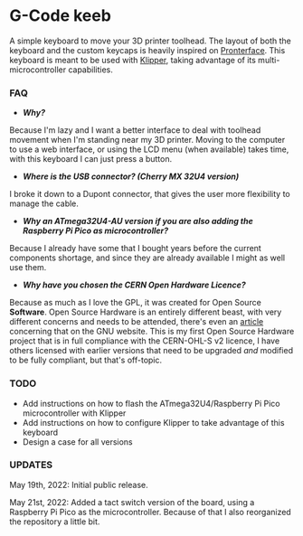 # G-Code keeb
A simple keyboard to move your 3D printer toolhead. The layout of both the keyboard and the custom keycaps is heavily inspired on [Pronterface](https://github.com/kliment/Printrun). This keyboard is meant to be used with [Klipper](https://github.com/Klipper3d/klipper), taking advantage of its multi-microcontroller capabilities.

### FAQ
* ***Why?***

Because I'm lazy and I want a better interface to deal with toolhead movement when I'm standing near my 3D printer. Moving to the computer to use a web interface, or using the LCD menu (when available) takes time, with this keyboard I can just press a button.

* ***Where is the USB connector? (Cherry MX 32U4 version)***

I broke it down to a Dupont connector, that gives the user more flexibility to manage the cable.

* ***Why an ATmega32U4-AU version if you are also adding the Raspberry Pi Pico as microcontroller?***

Because I already have some that I bought years before the current components shortage, and since they are already available I might as well use them.

* ***Why have you chosen the CERN Open Hardware Licence?***

Because as much as I love the GPL, it was created for Open Source **Software**. Open Source Hardware is an entirely different beast, with very different concerns and needs to be attended, there's even an [article](https://www.gnu.org/philosophy/free-hardware-designs.en.html) concerning that on the GNU website. This is my first Open Source Hardware project that is in full compliance with the CERN-OHL-S v2 licence, I have others licensed with earlier versions that need to be upgraded *and* modified to be fully compliant, but that's off-topic.

### TODO
* Add instructions on how to flash the ATmega32U4/Raspberry Pi Pico microcontroller with Klipper
* Add instructions on how to configure Klipper to take advantage of this keyboard
* Design a case for all versions

### UPDATES
May 19th, 2022: Initial public release.

May 21st, 2022: Added a tact switch version of the board, using a Raspberry Pi Pico as the microcontroller. Because of that I also reorganized the repository a little bit.

